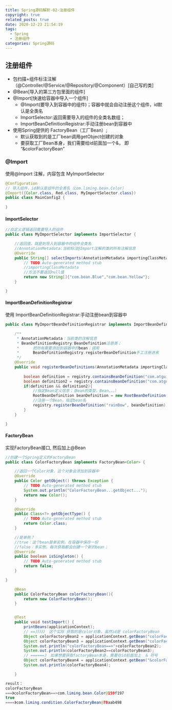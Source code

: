 ```yaml
---
title: Spring源码解析-02-注册组件
copyright: true
related_posts: true
date: 2020-12-23 21:54:19
tags:
  - Spring
  - 注册组件
categories: Spring源码
---
```


## 注册组件



- 包扫描+组件标注注解（@Controller/@Service/@Repository/@Component）[自己写的类]
- @Bean[导入的第三方包里面的组件]
- @Import[快速给容器中导入一个组件]
    - @Import(要导入到容器中的组件)；容器中就会自动注册这个组件，id默认是全类名
    - ImportSelector:返回需要导入的组件的全类名数组；
    - ImportBeanDefinitionRegistrar:手动注册bean到容器中
- 使用Spring提供的 FactoryBean（工厂Bean）;
    - 默认获取到的是工厂bean调用getObject创建的对象
    - 要获取工厂Bean本身，我们需要给id前面加一个&， 即
         	 “&colorFactoryBean"



### @Import

使用@Import 注解，内容包含 MyImportSelector

```java
@Configuration
// 导入组件，id默认是组件的全类名（com.liming.bean.Color）
@Import({Color.class, Red.class, MyImportSelector.class})
public class MainConfig2 {
    
}
```

#### ImportSelector

```java
//自定义逻辑返回需要导入的组件
public class MyImportSelector implements ImportSelector {

	//返回值，就是到导入到容器中的组件全类名
	//AnnotationMetadata:当前标注@Import注解的类的所有注解信息
	@Override
	public String[] selectImports(AnnotationMetadata importingClassMetadata) {
		// TODO Auto-generated method stub
		//importingClassMetadata
		//方法不要返回null值
		return new String[]{"com.bean.Blue","com.bean.Yellow"};
	}

}
```

#### ImportBeanDefinitionRegistrar

使用 ImportBeanDefinitionRegistrar:手动注册bean到容器中

```java
public class MyImportBeanDefinitionRegistrar implements ImportBeanDefinitionRegistrar {

	/**
	 * AnnotationMetadata：当前类的注解信息
	 * BeanDefinitionRegistry:BeanDefinition注册类；
	 * 		把所有需要添加到容器中的bean；调用
	 * 		BeanDefinitionRegistry.registerBeanDefinition手工注册进来
	 */
	@Override
	public void registerBeanDefinitions(AnnotationMetadata importingClassMetadata, BeanDefinitionRegistry registry) {
		
		boolean definition = registry.containsBeanDefinition("com.atguigu.bean.Red");
		boolean definition2 = registry.containsBeanDefinition("com.atguigu.bean.Blue");
		if(definition && definition2){
			//指定Bean定义信息；（Bean的类型，Bean。。。）
			RootBeanDefinition beanDefinition = new RootBeanDefinition(RainBow.class);
			//注册一个Bean，指定bean名
			registry.registerBeanDefinition("rainBow", beanDefinition);
		}
	}

}
```

#### FactoryBean

实现FactoryBean接口, 然后加上@Bean

```java
//创建一个Spring定义的FactoryBean
public class ColorFactoryBean implements FactoryBean<Color> {

	//返回一个Color对象，这个对象会添加到容器中
	@Override
	public Color getObject() throws Exception {
		// TODO Auto-generated method stub
		System.out.println("ColorFactoryBean...getObject...");
		return new Color();
	}

	@Override
	public Class<?> getObjectType() {
		// TODO Auto-generated method stub
		return Color.class;
	}

	//是单例？
	//true：这个bean是单实例，在容器中保存一份
	//false：多实例，每次获取都会创建一个新的bean；
	@Override
	public boolean isSingleton() {
		// TODO Auto-generated method stub
		return false;
	}

}

	@Bean
	public ColorFactoryBean colorFactoryBean(){
		return new ColorFactoryBean();
	}


	@Test
    public void testImport() {
        printBeans(applicationContext);
		// ==》》》》》 这个实际 获取的是color对象，虽然id是 colorFactoryBean
        Object colorFactoryBean2 = applicationContext.getBean("colorFactoryBean");
        Object colorFactoryBean3 = applicationContext.getBean("colorFactoryBean");
        System.out.println("colorFactoryBean==>"+colorFactoryBean2);
        System.out.println(colorFactoryBean2==colorFactoryBean3);
		// ======》 如果想要获取factoryBean本身，需要在id前面加上  & 符号
        Object colorFactoryBean4 = applicationContext.getBean("&colorFactoryBean");
        System.out.println(colorFactoryBean4);

    }

result：
colorFactoryBean
===》colorFactoryBean==>com.liming.bean.Color@159f197
true
====》com.liming.condition.ColorFactoryBean@78aab498
```

